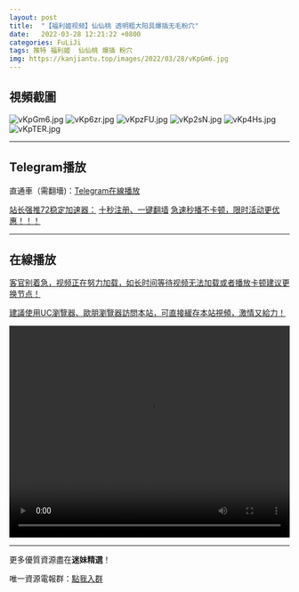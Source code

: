 ```yaml
---
layout: post
title:  "【福利姬视频】仙仙桃 透明粗大阳具爆插无毛粉穴"
date:   2022-03-28 12:21:22 +0800
categories: FuLiJi
tags: 推特 福利姬  仙仙桃 爆插 粉穴
img: https://kanjiantu.top/images/2022/03/28/vKpGm6.jpg
---
```



## 視頻截圖

![vKpGm6.jpg](https://kanjiantu.top/images/2022/03/28/vKpGm6.jpg)
![vKp6zr.jpg](https://kanjiantu.top/images/2022/03/28/vKp6zr.jpg)
![vKpzFU.jpg](https://kanjiantu.top/images/2022/03/28/vKpzFU.jpg)
![vKp2sN.jpg](https://kanjiantu.top/images/2022/03/28/vKp2sN.jpg)
![vKp4Hs.jpg](https://kanjiantu.top/images/2022/03/28/vKp4Hs.jpg)
![vKpTER.jpg](https://kanjiantu.top/images/2022/03/28/vKpTER.jpg)

* * *
## Telegram播放

直通車（需翻墻)：[Telegram在線播放](https://t.me/mimeijingxuan/339)

<u>站长强推72稳定加速器：</u> [十秒注册、一键翻墙](https://www.mimei.blog/skip/vpn.html)
<u>急速秒播不卡顿，限时活动更优惠！！！</u>
* * *
## 在線播放
<u>客官别着急，视频正在努力加载，如长时间等待视频无法加载或者播放卡顿建议更换节点！</u>

<u>建議使用UC瀏覽器、歐朋瀏覽器訪問本站，可直接緩存本站視頻，激情又給力！</u>
<center><video src="https://cdn.publer.io/uploads/videos/6247fbc6db279736bfa8156f/c4693c4015ae609242e05c83bb2305ff.mp4" width="100%" height="380px" controls="controls"></video></center>


* * *
更多優質資源盡在**迷妹精選**！

唯一資源電報群：[點我入群](https://t.me/mimeijingxuan)


